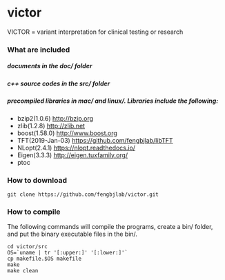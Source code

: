 # victor
VICTOR = variant interpretation for clinical testing or research

### What are included

##### documents in the doc/ folder

##### c++ source codes in the src/ folder

##### precompiled libraries in mac/ and linux/. Libraries include the following:

* bzip2(1.0.6)		http://bzip.org
* zlib(1.2.8)		http://zlib.net
* boost(1.58.0)		http://www.boost.org
* TFT(2019-Jan-03)	https://github.com/fengbjlab/libTFT
* NLopt(2.4.1)		https://nlopt.readthedocs.io/
* Eigen(3.3.3)		http://eigen.tuxfamily.org/
* ptoc

### How to download

```
git clone https://github.com/fengbjlab/victor.git
```

### How to compile

The following commands will compile the programs, create a bin/ folder, and put the binary executable files in the bin/.

```
cd victor/src
OS=`uname | tr '[:upper:]' '[:lower:]'`
cp makefile.$OS makefile
make
make clean
```
